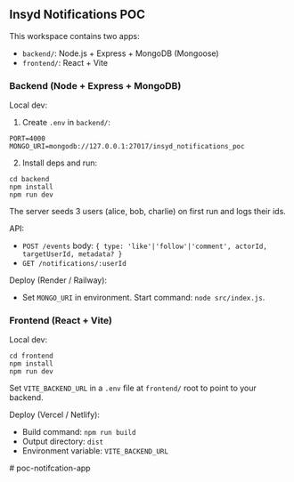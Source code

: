## Insyd Notifications POC

This workspace contains two apps:

- `backend/`: Node.js + Express + MongoDB (Mongoose)
- `frontend/`: React + Vite

### Backend (Node + Express + MongoDB)

Local dev:

1. Create `.env` in `backend/`:
```
PORT=4000
MONGO_URI=mongodb://127.0.0.1:27017/insyd_notifications_poc
```
2. Install deps and run:
```
cd backend
npm install
npm run dev
```
The server seeds 3 users (alice, bob, charlie) on first run and logs their ids.

API:
- `POST /events` body: `{ type: 'like'|'follow'|'comment', actorId, targetUserId, metadata? }`
- `GET /notifications/:userId`

Deploy (Render / Railway):
- Set `MONGO_URI` in environment. Start command: `node src/index.js`.

### Frontend (React + Vite)

Local dev:
```
cd frontend
npm install
npm run dev
```
Set `VITE_BACKEND_URL` in a `.env` file at `frontend/` root to point to your backend.

Deploy (Vercel / Netlify):
- Build command: `npm run build`
- Output directory: `dist`
- Environment variable: `VITE_BACKEND_URL`

#   p o c - n o t i f c a t i o n - a p p  
 